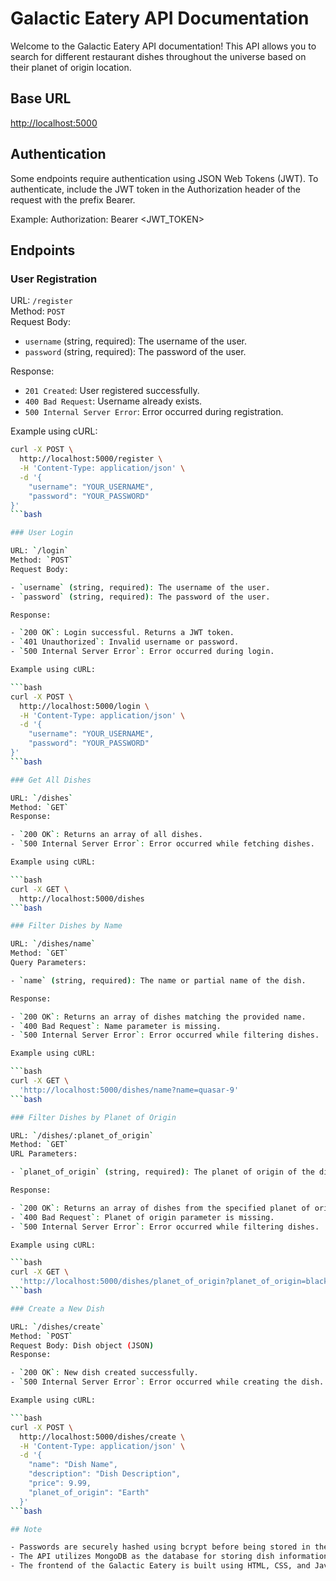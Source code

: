 # Galactic Eatery API Documentation

Welcome to the Galactic Eatery API documentation! This API allows you to search for different restaurant dishes throughout the universe based on their planet of origin location.

## Base URL

<http://localhost:5000>

## Authentication

Some endpoints require authentication using JSON Web Tokens (JWT). To authenticate, include the JWT token in the Authorization header of the request with the prefix Bearer.

Example:
 Authorization: Bearer <JWT_TOKEN>

## Endpoints

### User Registration

URL: `/register`  
Method: `POST`  
Request Body:

- `username` (string, required): The username of the user.
- `password` (string, required): The password of the user.

Response:

- `201 Created`: User registered successfully.
- `400 Bad Request`: Username already exists.
- `500 Internal Server Error`: Error occurred during registration.

Example using cURL:

```bash
curl -X POST \
  http://localhost:5000/register \
  -H 'Content-Type: application/json' \
  -d '{
    "username": "YOUR_USERNAME",
    "password": "YOUR_PASSWORD"
}'
```bash

### User Login

URL: `/login`  
Method: `POST`  
Request Body:

- `username` (string, required): The username of the user.
- `password` (string, required): The password of the user.

Response:

- `200 OK`: Login successful. Returns a JWT token.
- `401 Unauthorized`: Invalid username or password.
- `500 Internal Server Error`: Error occurred during login.

Example using cURL:

```bash
curl -X POST \
  http://localhost:5000/login \
  -H 'Content-Type: application/json' \
  -d '{
    "username": "YOUR_USERNAME",
    "password": "YOUR_PASSWORD"
}'
```bash

### Get All Dishes

URL: `/dishes`  
Method: `GET`  
Response:

- `200 OK`: Returns an array of all dishes.
- `500 Internal Server Error`: Error occurred while fetching dishes.

Example using cURL:

```bash
curl -X GET \
  http://localhost:5000/dishes
```bash

### Filter Dishes by Name

URL: `/dishes/name`  
Method: `GET`  
Query Parameters:

- `name` (string, required): The name or partial name of the dish.

Response:

- `200 OK`: Returns an array of dishes matching the provided name.
- `400 Bad Request`: Name parameter is missing.
- `500 Internal Server Error`: Error occurred while filtering dishes.

Example using cURL:

```bash
curl -X GET \
  'http://localhost:5000/dishes/name?name=quasar-9'
```bash

### Filter Dishes by Planet of Origin

URL: `/dishes/:planet_of_origin`  
Method: `GET`  
URL Parameters:

- `planet_of_origin` (string, required): The planet of origin of the dish.

Response:

- `200 OK`: Returns an array of dishes from the specified planet of origin.
- `400 Bad Request`: Planet of origin parameter is missing.
- `500 Internal Server Error`: Error occurred while filtering dishes.

Example using cURL:

```bash
curl -X GET \
  'http://localhost:5000/dishes/planet_of_origin?planet_of_origin=black%20hole'
```bash

### Create a New Dish

URL: `/dishes/create`
Method: `POST`
Request Body: Dish object (JSON)
Response:

- `200 OK`: New dish created successfully.
- `500 Internal Server Error`: Error occurred while creating the dish.

Example using cURL:

```bash
curl -X POST \
  http://localhost:5000/dishes/create \
  -H 'Content-Type: application/json' \
  -d '{
    "name": "Dish Name",
    "description": "Dish Description",
    "price": 9.99,
    "planet_of_origin": "Earth"
  }'
```bash

## Note

- Passwords are securely hashed using bcrypt before being stored in the database. Even though passwords are initially stored as plaintext in the users.json file, once a user registers or logs in, their password will be securely hashed in the database.
- The API utilizes MongoDB as the database for storing dish information. Mongoose is used as the ODM (Object Document Mapper) to interact with the MongoDB database.
- The frontend of the Galactic Eatery is built using HTML, CSS, and JavaScript. It communicates with the backend API to retrieve and display data dynamically on the website.
